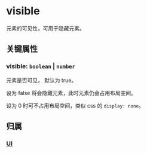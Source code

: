 # visible

元素的可见性，可用于隐藏元素。

## 关键属性

### visible: `boolean` | `number`

元素是否可见， 默认为 true。

设为 false 将会隐藏元素，此时元素仍会占用布局空间。

设为 0 时可不占用布局空间，类似 css 的 `display: none`。

## 归属

### [UI](/reference/display/UI.md)
